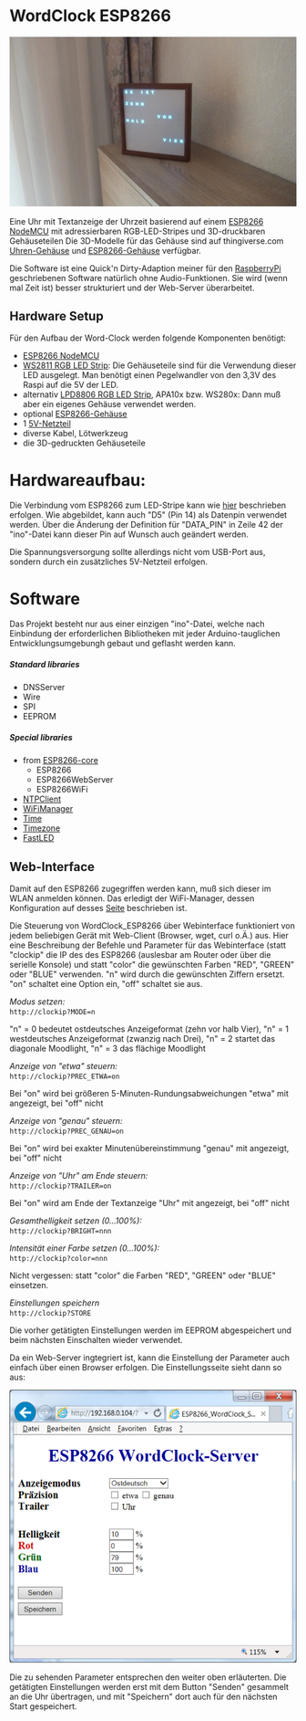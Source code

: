 # WordClock ESP8266

![WordClock](pictures/wordclock.jpg)

Eine Uhr mit Textanzeige der Uhrzeit basierend auf einem [ESP8266 NodeMCU](https://www.aliexpress.com/item/1PCS-ESP8266-NodeMCU-V3-Lua-WIFI-module-memory-32M-Flash-USB-serial-CH340G/32820380705.html) mit adressierbaren RGB-LED-Stripes und 3D-druckbaren Gehäuseteilen
Die 3D-Modelle für das Gehäuse sind auf thingiverse.com [Uhren-Gehäuse](http://www.thingiverse.com/thing:2137765) und [ESP8266-Gehäuse](https://www.thingiverse.com/thing:2842012) verfügbar.

Die Software ist eine Quick'n Dirty-Adaption meiner für den [RaspberryPi](https://github.com/xSnowHeadx/word-clock) geschriebenen Software natürlich ohne Audio-Funktionen. Sie wird (wenn mal Zeit ist) besser strukturiert und der Web-Server überarbeitet.

## Hardware Setup

Für den Aufbau der Word-Clock werden folgende Komponenten benötigt:

- [ESP8266 NodeMCU](https://www.aliexpress.com/item/1PCS-ESP8266-NodeMCU-V3-Lua-WIFI-module-memory-32M-Flash-USB-serial-CH340G/32820380705.html)
- [WS2811 RGB LED Strip](http://www.ebay.de/itm/WS2812B-LED-Stripe-4m-RGB-60-LEDs-m-Klebestreifen-WS2811-WS2812-/251901768682?pt=LH_DefaultDomain_77&hash=item3aa683f3ea): Die Gehäuseteile sind für die Verwendung dieser LED ausgelegt. Man benötigt einen Pegelwandler von den 3,3V des Raspi auf die 5V der LED. 
- alternativ [LPD8806 RGB LED Strip](http://www.watterott.com/de/Digital-Addressable-RGB-LED), APA10x bzw. WS280x: Dann muß aber ein eigenes Gehäuse verwendet werden.
- optional [ESP8266-Gehäuse](https://www.thingiverse.com/thing:2842012)
- 1 [5V-Netzteil](http://www.amazon.de/gp/product/B004S7U4IO)
- diverse Kabel, Lötwerkzeug
- die 3D-gedruckten Gehäuseteile

# Hardwareaufbau:

Die Verbindung vom ESP8266 zum LED-Stripe kann wie [hier](https://github.com/lvidarte/esp8266/wiki/MicroPython:-NeoPixels) beschrieben erfolgen. Wie abgebildet, kann auch "D5" (Pin 14) als Datenpin verwendet werden. Über die Änderung der Definition für "DATA_PIN" in Zeile 42 der "ino"-Datei kann dieser Pin auf Wunsch auch geändert werden.

Die Spannungsversorgung sollte allerdings nicht vom USB-Port aus, sondern durch ein zusätzliches 5V-Netzteil erfolgen.  

# Software

Das Projekt besteht nur aus einer einzigen "ino"-Datei, welche nach Einbindung der erforderlichen Bibliotheken mit jeder Arduino-tauglichen Entwicklungsumgebungh gebaut und geflasht werden kann.

##### Standard libraries
* DNSServer
* Wire
* SPI
* EEPROM
##### Special libraries
* from [ESP8266-core](https://github.com/esp8266/Arduino)
	* ESP8266
	* ESP8266WebServer
	* ESP8266WiFi
* [NTPClient](https://github.com/arduino-libraries/NTPClient)
* [WiFiManager](https://github.com/tzapu/WiFiManager)
* [Time](https://github.com/PaulStoffregen/Time)
* [Timezone](https://github.com/JChristensen/Timezone)
* [FastLED](https://github.com/FastLED/FastLED)

## Web-Interface

Damit auf den ESP8266 zugegriffen werden kann, muß sich dieser im WLAN anmelden können. Das erledigt der WiFi-Manager, dessen Konfiguration auf desses [Seite](https://github.com/tzapu/WiFiManager#how-it-works) beschrieben ist.

Die Steuerung von WordClock_ESP8266 über Webinterface funktioniert von jedem beliebigen Gerät mit Web-Client (Browser, wget, curl o.Ä.) aus. Hier eine Beschreibung der Befehle und Parameter für das Webinterface (statt "clockip" die IP des des ESP8266 (auslesbar am Router oder über die serielle Konsole) und statt "color" die gewünschten Farben "RED", "GREEN" oder "BLUE" verwenden. "n" wird durch die gewünschten Ziffern ersetzt. "on" schaltet eine Option ein, "off" schaltet sie aus.

*Modus setzen:*  
`http://clockip?MODE=n`

"n" = 0 bedeutet ostdeutsches Anzeigeformat (zehn vor halb Vier), "n" = 1 westdeutsches Anzeigeformat (zwanzig nach Drei), "n" = 2 startet das diagonale Moodlight, "n" = 3 das flächige Moodlight

*Anzeige von "etwa" steuern:*  
`http://clockip?PREC_ETWA=on`

Bei "on" wird bei größeren 5-Minuten-Rundungsabweichungen "etwa" mit angezeigt, bei "off" nicht
 
*Anzeige von "genau" steuern:*  
`http://clockip?PREC_GENAU=on`

Bei "on" wird bei exakter Minutenübereinstimmung "genau" mit angezeigt, bei "off" nicht
 
*Anzeige von "Uhr" am Ende steuern:*  
`http://clockip?TRAILER=on`

Bei "on" wird am Ende der Textanzeige "Uhr" mit angezeigt, bei "off" nicht
 
*Gesamthelligkeit setzen (0...100%):*  
`http://clockip?BRIGHT=nnn`

*Intensität einer Farbe setzen (0...100%):*  
`http://clockip?color=nnn`

Nicht vergessen: statt "color" die Farben "RED", "GREEN" oder "BLUE" einsetzen.

*Einstellungen speichern*  
`http://clockip?STORE`

Die vorher getätigten Einstellungen werden im EEPROM abgespeichert und beim nächsten Einschalten wieder verwendet.


Da ein Web-Server ingtegriert ist, kann die Einstellung der Parameter auch einfach über einen Browser erfolgen. Die Einstellungsseite sieht dann so aus:

![WordClock](pictures/ESP8266_WordClock_Server.png)

Die zu sehenden Parameter entsprechen den weiter oben erläuterten. Die getätigten Einstellungen werden erst mit dem Button "Senden" gesammelt an die Uhr übertragen, und mit "Speichern" dort auch für den nächsten Start gespeichert.
